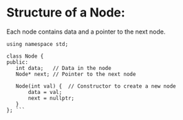  # Structure of a Node:
Each node contains data and a pointer to the next node.
 ```#include <iostream>
using namespace std;

class Node {
public:
    int data;   // Data in the node
    Node* next; // Pointer to the next node

    Node(int val) {  // Constructor to create a new node
        data = val;
        next = nullptr;
    }
}; ```
